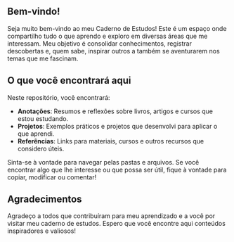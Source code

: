 ## Bem-vindo!

Seja muito bem-vindo ao meu Caderno de Estudos! Este é um espaço onde compartilho tudo o que aprendo e exploro em diversas áreas que me interessam. Meu objetivo é consolidar conhecimentos, registrar descobertas e, quem sabe, inspirar outros a também se aventurarem nos temas que me fascinam.

## O que você encontrará aqui

Neste repositório, você encontrará:

- **Anotações**: Resumos e reflexões sobre livros, artigos e cursos que estou estudando.
- **Projetos**: Exemplos práticos e projetos que desenvolvi para aplicar o que aprendi.
- **Referências**: Links para materiais, cursos e outros recursos que considero úteis.

Sinta-se à vontade para navegar pelas pastas e arquivos. Se você encontrar algo que lhe interesse ou que possa ser útil, fique à vontade para copiar, modificar ou comentar!
## Agradecimentos

Agradeço a todos que contribuíram para meu aprendizado e a você por visitar meu caderno de estudos. Espero que você encontre aqui conteúdos inspiradores e valiosos!

